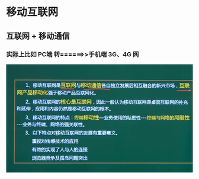 # 移动互联网

## 互联网  +  移动通信

### 实际上比如 PC端 转======>>手机端  3G、4G 网



![image-20210320155613837](../picture/image-20210320155613837.png)
